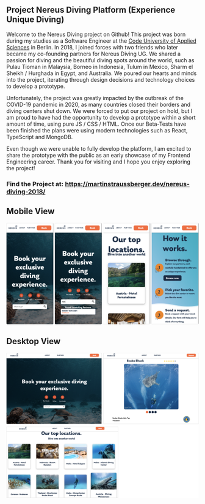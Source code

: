 ## Project Nereus Diving Platform (Experience Unique Diving)
Welcome to the Nereus Diving project on Github! This project was born during my studies as a Software Engineer at the [Code University of Applied Sciences](https://code.berlin/en/) in Berlin. In 2018, I joined forces with two friends who later became my co-founding partners for Nereus Diving UG. We shared a passion for diving and the beautiful diving spots around the world, such as Pulau Tioman in Malaysia, Borneo in Indonesia, Tulum in Mexico, Sharm el Sheikh / Hurghada in Egypt, and Australia. We poured our hearts and minds into the project, iterating through design decisions and technology choices to develop a prototype.

Unfortunately, the project was greatly impacted by the outbreak of the COVID-19 pandemic in 2020, as many countries closed their borders and diving centers shut down. We were forced to put our project on hold, but I am proud to have had the opportunity to develop a prototype within a short amount of time, using pure JS / CSS / HTML. Once our Beta-Tests have been finished the plans were using modern technologies such as React, TypeScript and MongoDB.

Even though we were unable to fully develop the platform, I am excited to share the prototype with the public as an early showcase of my Frontend Engineering career. Thank you for visiting and I hope you enjoy exploring the project!

### Find the Project at: https://martinstraussberger.dev/nereus-diving-2018/


## Mobile View
![mobile](./showcase/Mobile.png)


## Desktop View
![desktop](./showcase/Desktop.png)
